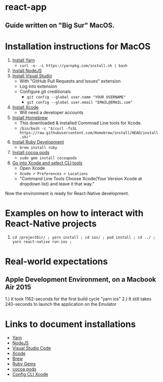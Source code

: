 # react-app

## Guide written on "Big Sur" MacOS.

# Installation instructions for MacOS
1. [Install Yarn](https://classic.yarnpkg.com/en/docs/install/)
   * ```curl -o- -L https://yarnpkg.com/install.sh | bash```
2. [Install NodeJS](https://nodejs.org/en/download/)
3. [Install Visual Studio](https://code.visualstudio.com/)
   * With "GitHub Pull Requests and Issues" extension
   * Log into extension
   * Configure git creditionals
     * ```git config --global user.name "YOUR USERNAME"```
     * ```git config --global user.email "EMAIL@EMAIL.com"```
3. [Install Xcode](https://developer.apple.com/xcode/)
   * Will need a developer accounts
4. [Install Homebrew](https://brew.sh/)
   * This downloaded & installed Commnad Line tools for Xcode.
   * ```/bin/bash -c "$(curl -fsSL https://raw.githubusercontent.com/Homebrew/install/HEAD/install.sh)"```
5. [Install Ruby Development](https://rubygems.org/pages/download)
   * ```brew install ruby```
6. [Install cocoa pods](https://cocoapods.org)
   * ```sudo gem install cocoapods```
7. [Go into Xcode and select CLI tools](https://medium.com/codespace69/react-native-xcrun-error-unable-to-find-utility-simctl-not-a-developer-tool-or-in-path-bd908d3551be)
   * Open Xcode
   * ```Xcode > Preferences > Locations```
   * "Command Line Tools Choose Xcode(Your Version Xcode at dropdown list) and leave it that way."
   
Now the environment is ready for React-Native development.

# Examples on how to interact with React-Native projects
1. ```cd /projectDir/ ; yarn install ; cd ios/ ; pod install ; cd ../ ; yarn react-native run-ios ;```

# Real-world expectations
## Apple Development Environment, on a Macbook Air 2015
1.) It took 1162-seconds for the first build cycle "yarn ios"
2.) It still takes 240-seconds to launch the application on the Emulator

# Links to document installations
* [Yarn](https://classic.yarnpkg.com/en/docs/install/)
* [NodeJS](https://nodejs.org/en/download/)
* [Visual Studio Code](https://code.visualstudio.com/)
* [Xcode](https://developer.apple.com/xcode/)
* [Brew](https://brew.sh/)
* [Ruby Gems](https://rubygems.org/pages/download)
* [cocoa pods](https://cocoapods.org)
* [Config CLI Xcode](https://medium.com/codespace69/react-native-xcrun-error-unable-to-find-utility-simctl-not-a-developer-tool-or-in-path-bd908d3551be)
